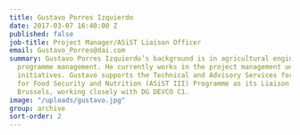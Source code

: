 ```yaml
---
title: Gustavo Porres Izquierdo
date: 2017-03-07 16:40:00 Z
published: false
job-title: Project Manager/ASiST Liaison Officer
email: Gustavo_Porres@dai.com
summary: Gustavo Porres Izquierdo’s background is in agricultural engineering and
  programme management. He currently works in the project management unit for EU-funded
  initiatives. Gustavo supports the Technical and Advisory Services for Social Transfers
  for Food Security and Nutrition (ASiST III) Programme as its Liaison Officer in
  Brussels, working closely with DG DEVCO C1.
image: "/uploads/gustavo.jpg"
group: archive
sort-order: 2
---
```


